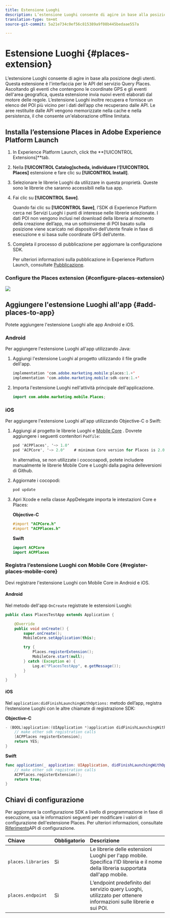 ```yaml
---
title: Estensione Luoghi
description: L’estensione Luoghi consente di agire in base alla posizione degli utenti.
translation-type: tm+mt
source-git-commit: 5a21e734c0ef56c815389a9f08b445bedaae557a

---
```



# Estensione Luoghi {#places-extension}

L’estensione Luoghi consente di agire in base alla posizione degli utenti. Questa estensione è l&#39;interfaccia per le API del servizio Query Places. Ascoltando gli eventi che contengono le coordinate GPS e gli eventi dell&#39;area geografica, questa estensione invia nuovi eventi elaborati dal motore delle regole. L’estensione Luoghi inoltre recupera e fornisce un elenco del POI più vicino per i dati dell’app che recuperano dalle API. Le aree restituite dalle API vengono memorizzate nella cache e nella persistenza, il che consente un&#39;elaborazione offline limitata.

## Installa l’estensione Places in Adobe Experience Platform Launch

1. In Experience Platform Launch, click the **[!UICONTROL Extensions]**tab.
1. Nella **[!UICONTROL Catalog]**scheda, individuare l’**[!UICONTROL Places]** estensione e fare clic su **[!UICONTROL Install]**.
1. Selezionare le librerie Luoghi da utilizzare in questa proprietà. Queste sono le librerie che saranno accessibili nella tua app.
1. Fai clic su **[!UICONTROL Save]**.

   Quando fai clic su **[!UICONTROL Save]**, l’SDK di Experience Platform cerca nei Servizi Luoghi i punti di interesse nelle librerie selezionate. I dati POI non vengono inclusi nel download della libreria al momento della creazione dell’app, ma un sottoinsieme di POI basato sulla posizione viene scaricato nel dispositivo dell’utente finale in fase di esecuzione e si basa sulle coordinate GPS dell’utente.

1. Completa il processo di pubblicazione per aggiornare la configurazione SDK.

   Per ulteriori informazioni sulla pubblicazione in Experience Platform Launch, consultate [Pubblicazione](https://docs.adobe.com/content/help/en/launch/using/reference/publish/overview.html).

### Configure the Places extension {#configure-places-extension}

![](//help/assets/places-extension.png)

## Aggiungere l&#39;estensione Luoghi all&#39;app {#add-places-to-app}

Potete aggiungere l&#39;estensione Luoghi alle app Android e iOS.

### Android

Per aggiungere l&#39;estensione Luoghi all&#39;app utilizzando Java:

1. Aggiungi l&#39;estensione Luoghi al progetto utilizzando il file gradle dell&#39;app.

   ```java
   implementation 'com.adobe.marketing.mobile:places:1.+'
   implementation 'com.adobe.marketing.mobile:sdk-core:1.+'
   ```

1. Importa l&#39;estensione Luoghi nell&#39;attività principale dell&#39;applicazione.

   ```java
   import com.adobe.marketing.mobile.Places;
   ```


### iOS

Per aggiungere l&#39;estensione Luoghi all&#39;app utilizzando Objective-C o Swift:

1. Aggiungi al progetto le librerie Luoghi e [Mobile Core](https://aep-sdks.gitbook.io/docs/using-mobile-extensions/mobile-core) . Dovrete aggiungere i seguenti contenitori `Podfile`:

   ```objective-c
   pod 'ACPPlaces', '~> 1.0'
   pod 'ACPCore', '~> 2.0'    # minimum Core version for Places is 2.0.3
   ```

   In alternativa, se non utilizzate i cococoapodi, potete includere manualmente le librerie Mobile Core e Luoghi dalla pagina [](https://github.com/Adobe-Marketing-Cloud/acp-sdks/releases/) delleversioni di Github.

1. Aggiornate i cocopodi:

   ```objective-c
   pod update
   ```

1. Apri Xcode e nella classe AppDelegate importa le intestazioni Core e Places:

   **Objective-C**

   ```objective-c
   #import "ACPCore.h"
   #import "ACPPlaces.h"
   ```

   **Swift**

   ```swift
   import ACPCore
   import ACPPlaces
   ```

### Registra l’estensione Luoghi con Mobile Core {#register-places-mobile-core}

Devi registrare l&#39;estensione Luoghi con Mobile Core in Android e iOS.

#### Android

Nel metodo dell&#39;app `OnCreate` registrate le estensioni Luoghi:

```java
public class PlacesTestApp extends Application {

    @Override
    public void onCreate() {
        super.onCreate();
        MobileCore.setApplication(this);

        try {
            Places.registerExtension();
            MobileCore.start(null);
        } catch (Exception e) {
            Log.e("PlacesTestApp", e.getMessage());
        }
    }
}
```

#### iOS

Nel `application:didFinishLaunchingWithOptions:` metodo dell’app, registra l’estensione Luoghi con le altre chiamate di registrazione SDK:

**Objective-C**

```objective-c
- (BOOL)application:(UIApplication *)application didFinishLaunchingWithOptions:(NSDictionary *)launchOptions {
    // make other sdk registration calls
    [ACPPlaces registerExtension];    
    return YES;
}
```

**Swift**

```swift
func application(_ application: UIApplication, didFinishLaunchingWithOptions launchOptions: [UIApplication.LaunchOptionsKey: Any]?) -> Bool {
    // make other sdk registration calls
    ACPPlaces.registerExtension();
    return true;
}
```

## Chiavi di configurazione

Per aggiornare la configurazione SDK a livello di programmazione in fase di esecuzione, usa le informazioni seguenti per modificare i valori di configurazione dell&#39;estensione Places. Per ulteriori informazioni, consultate [Riferimento](https://aep-sdks.gitbook.io/docs/using-mobile-extensions/mobile-core/configuration/configuration-api-reference)API di configurazione.

| Chiave | Obbligatorio | Descrizione |
| :--- | :--- | :--- |
| `places.libraries` | Sì | Le librerie delle estensioni Luoghi per l&#39;app mobile. Specifica l&#39;ID libreria e il nome della libreria supportata dall&#39;app mobile. |
| `places.endpoint` | Sì | L’endpoint predefinito del servizio query Luoghi, utilizzato per ottenere informazioni sulle librerie e sui POI. |

